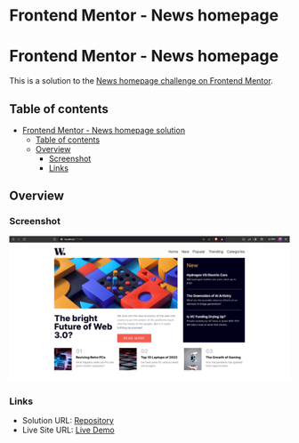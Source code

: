 # Frontend Mentor - News homepage

# Frontend Mentor - News homepage

This is a solution to the [News homepage challenge on Frontend Mentor](https://www.frontendmentor.io/challenges/news-homepage-H6SWTa1MFl/hub).

## Table of contents

- [Frontend Mentor - News homepage solution](#frontend-mentor---news-homepage-solution)
  - [Table of contents](#table-of-contents)
  - [Overview](#overview)
    - [Screenshot](#screenshot)
    - [Links](#links)

## Overview

### Screenshot

![Screenshot](./public/screenshot.png)

### Links

- Solution URL: [Repository](https://github.com/Quirozdev/News-homepage)
- Live Site URL: [Live Demo]()

